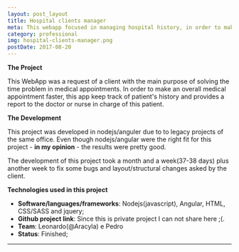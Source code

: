 ```yaml
---
layout: post_layout
title: Hospital clients manager
meta: This webapp focused in managing hospital history, in order to make a average medical appointment a lot quicker.
category: professional
img: hospital-clients-manager.png
postDate: 2017-08-20
---
```


**The Project**

This WebApp was a request of a client with the main purpose of solving the time problem in medical appointments. In order to make an overall medical appointment faster, this app keep track of patient's history and provides a report to the doctor or nurse in charge of this patient.

**The Development**

This project was developed in nodejs/anguler due to to legacy projects of the same office. Even though nodejs/angular were the right fit for this project - __in my opinion__ - the results were pretty good.

The development of this project took a month and a week(37-38 days) plus another week to fix some bugs and layout/structural changes asked by the client.


**Technologies used in this project**<br />

* **Software/languages/frameworks**: Nodejs(javascript), Angular, HTML, CSS/SASS and jquery;
* **Github project link**: Since this is private project I can not share here ;(.
* **Team**: Leonardo(@Aracyla) e Pedro
* **Status**: Finished;

__________________
